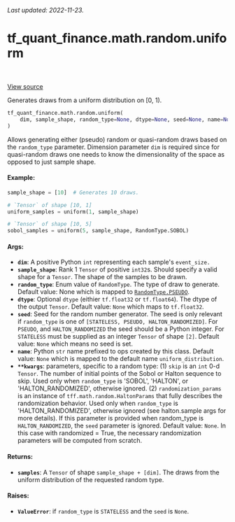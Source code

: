 <!--
This file is generated by a tool. Do not edit directly.
For open-source contributions the docs will be updated automatically.
-->

*Last updated: 2022-11-23.*

<div itemscope itemtype="http://developers.google.com/ReferenceObject">
<meta itemprop="name" content="tf_quant_finance.math.random.uniform" />
<meta itemprop="path" content="Stable" />
</div>

# tf_quant_finance.math.random.uniform

<!-- Insert buttons and diff -->

<table class="tfo-notebook-buttons tfo-api" align="left">
</table>

<a target="_blank" href="https://github.com/google/tf-quant-finance/blob/master/tf_quant_finance/math/random_ops/uniform.py">View source</a>



Generates draws from a uniform distribution on [0, 1).

```python
tf_quant_finance.math.random.uniform(
    dim, sample_shape, random_type=None, dtype=None, seed=None, name=None, **kwargs
)
```



<!-- Placeholder for "Used in" -->

Allows generating either (pseudo) random or quasi-random draws based on the
`random_type` parameter. Dimension parameter `dim` is required since for
quasi-random draws one needs to know the dimensionality of the space as
opposed to just sample shape.

#### Example:

```python
sample_shape = [10]  # Generates 10 draws.

# `Tensor` of shape [10, 1]
uniform_samples = uniform(1, sample_shape)

# `Tensor` of shape [10, 5]
sobol_samples = uniform(5, sample_shape, RandomType.SOBOL)
```

#### Args:


* <b>`dim`</b>: A positive Python `int` representing each sample's `event_size.`
* <b>`sample_shape`</b>: Rank 1 `Tensor` of positive `int32`s. Should specify a valid
  shape for a `Tensor`. The shape of the samples to be drawn.
* <b>`random_type`</b>: Enum value of `RandomType`. The type of draw to generate.
  Default value: None which is mapped to <a href="../../../tf_quant_finance/math/random/RandomType.md#PSEUDO"><code>RandomType.PSEUDO</code></a>.
* <b>`dtype`</b>: Optional `dtype` (eithier `tf.float32` or `tf.float64`). The dtype of
  the output `Tensor`.
  Default value: `None` which maps to `tf.float32`.
* <b>`seed`</b>: Seed for the random number generator. The seed is
  only relevant if `random_type` is one of
  `[STATELESS, PSEUDO, HALTON_RANDOMIZED]`. For `PSEUDO`, and
  `HALTON_RANDOMIZED` the seed should be a Python integer. For
  `STATELESS` must be supplied as an integer `Tensor` of shape `[2]`.
  Default value: `None` which means no seed is set.
* <b>`name`</b>: Python `str` name prefixed to ops created by this class.
  Default value: `None` which is mapped to the default name
    `uniform_distribution`.
* <b>`**kwargs`</b>: parameters, specific to a random type:
  (1) `skip` is an `int` 0-d `Tensor`. The number of initial points of the
  Sobol or Halton sequence to skip. Used only when `random_type` is 'SOBOL',
  'HALTON', or 'HALTON_RANDOMIZED', otherwise ignored.
  (2) `randomization_params` is an instance of
  `tff.math.random.HaltonParams` that fully describes the randomization
  behavior. Used only when `random_type` is 'HALTON_RANDOMIZED', otherwise
  ignored (see halton.sample args for more details). If this parameter is
  provided when random_type is `HALTON_RANDOMIZED`, the `seed` parameter is
  ignored.
  Default value: `None`. In this case with randomized = True, the necessary
    randomization parameters will be computed from scratch.


#### Returns:


* <b>`samples`</b>: A `Tensor` of shape `sample_shape + [dim]`. The draws
  from the uniform distribution of the requested random type.


#### Raises:


* <b>`ValueError`</b>: if `random_type` is `STATELESS` and the `seed` is `None`.